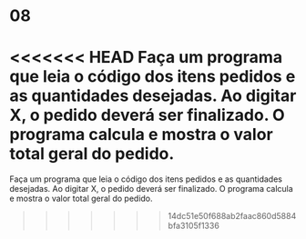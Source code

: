 # 08
<<<<<<< HEAD
Faça um programa que leia o código dos itens pedidos e as quantidades desejadas. Ao digitar X, o pedido deverá ser finalizado. O programa calcula e mostra o valor total geral do pedido.
=======
Faça um programa que leia o código dos itens pedidos e as quantidades desejadas. Ao digitar X, o pedido deverá ser finalizado. O programa calcula e mostra o valor total geral do pedido. 
>>>>>>> 14dc51e50f688ab2faac860d5884bfa3105f1336
